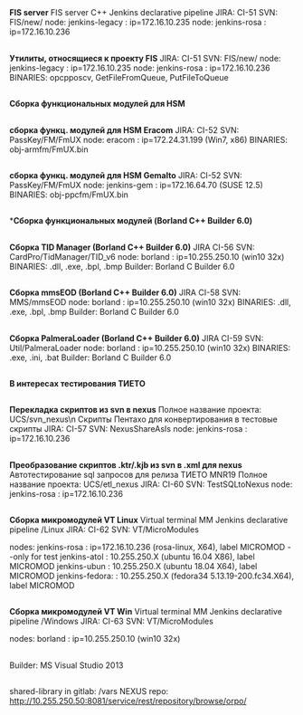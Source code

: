 ##
**FIS server**
FIS server C++ Jenkins declarative pipeline
JIRA: CI-51
SVN: FIS/new/
node: jenkins-legacy : ip=172.16.10.235
node: jenkins-rosa : ip=172.16.10.236
##
**Утилиты, относящиеся к проекту FIS**
JIRA: CI-51
SVN: FIS/new/
node: jenkins-legacy : ip=172.16.10.235
node: jenkins-rosa : ip=172.16.10.236
BINARIES: opcpposcv, GetFileFromQueue, PutFileToQueue
##
**Сборка функциональных модулей для HSM**
##
**сборка функц. модулей для HSM Eracom**
JIRA: CI-52
SVN: PassKey/FM/FmUX
node: eracom : ip=172.24.31.199 (Win7, x86)
BINARIES: obj-armfm/FmUX.bin
##
**сборка функц. модулей для HSM Gemalto**
JIRA: CI-52
SVN: PassKey/FM/FmUX
node: jenkins-gem : ip=172.16.64.70 (SUSE 12.5)
BINARIES: obj-ppcfm/FmUX.bin
##
***Сборка функциональных модулей (Borland C++ Builder 6.0)**
##
**Cборка TID Manager (Borland C++ Builder 6.0)**
JIRA CI-56
SVN: CardPro/TidManager/TID_v6
node: borland : ip=10.255.250.10 (win10 32x)
BINARIES: .dll, .exe, .bpl, .bmp
Builder: Borland C Builder 6.0
##
**Cборка mmsEOD (Borland C++ Builder 6.0)**
JIRA CI-58
SVN: MMS/mmsEOD
node: borland : ip=10.255.250.10 (win10 32x)
BINARIES: .dll, .exe, .bpl, .bmp
Builder: Borland C Builder 6.0
##
**Cборка PalmeraLoader (Borland C++ Builder 6.0)**
JIRA CI-59
SVN: Util/PalmeraLoader
node: borland : ip=10.255.250.10 (win10 32x)
BINARIES: .exe, .ini, .bat
Builder: Borland C Builder 6.0
##
**В интересах тестирования ТИЕТО**
##
**Перекладка скриптов из svn в nexus**
Полное название проекта: UCS/svn_nexus\n
Скрипты Пентахо для конвертирования в тестовые скрипты
JIRA: CI-57
SVN: NexusShareAsIs
node: jenkins-rosa : ip=172.16.10.236
##
**Преобразование скриптов .ktr/.kjb из svn в .xml для nexus**
Автотестирование sql запросов для релиза ТИЕТО MNR19
Полное название проекта: UCS/etl_nexus
JIRA: CI-60
SVN: TestSQLtoNexus
node: jenkins-rosa : ip=172.16.10.236

##
**Сборка микромодулей VT Linux**
Virtual terminal MM Jenkins declarative pipeline /Linux
JIRA: CI-62
SVN: VT/MicroModules

nodes: 
jenkins-rosa : ip=172.16.10.236 (rosa-linux, X64), label MICROMOD --only for test
jenkins-atol : 10.255.250.X (ubuntu 16.04 X86), label MICROMOD
jenkins-ubun : 10.255.250.X (ubuntu 18.04 X64), label MICROMOD
jenkins-fedora:  : 10.255.250.X (fedora34 5.13.19-200.fc34.X64), label MICROMOD
##
##
**Сборка микромодулей VT Win**
Virtual terminal MM Jenkins declarative pipeline /Windows
JIRA: CI-63
SVN: VT/MicroModules

nodes: borland : ip=10.255.250.10 (win10 32x)
##
Builder: MS Visual Studio 2013
##
shared-library in gitlab: /vars
NEXUS repo: http://10.255.250.50:8081/service/rest/repository/browse/orpo/